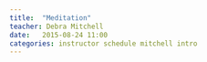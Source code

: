 ```yaml
---
title:  "Meditation"
teacher: Debra Mitchell
date:   2015-08-24 11:00
categories: instructor schedule mitchell intro
---
```

